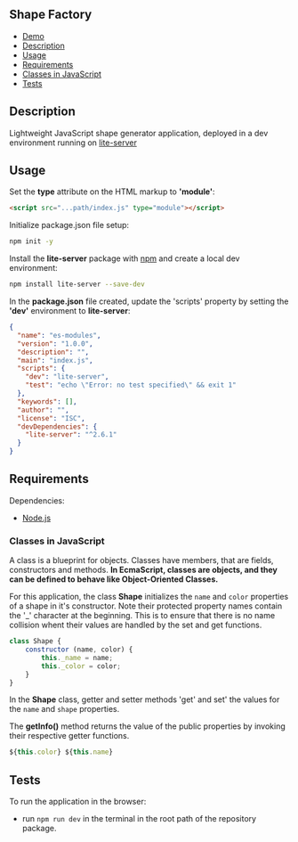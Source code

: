 ## Shape Factory

- [Demo](https://moorebarrett-jodiann.github.io/shape-factory/)
- [Description](#description)
- [Usage](#usage)
- [Requirements](#requirements)
- [Classes in JavaScript](#classes-in-javascript)
- [Tests](#tests)

## Description

Lightweight JavaScript shape generator application, deployed in a dev environment running on [lite-server](https://www.npmjs.com/package/light-server)


## Usage

Set the **type** attribute on the HTML markup to **'module'**:

```html
<script src="...path/index.js" type="module"></script>
```

Initialize package.json file setup:

```sh
npm init -y
```

Install the **lite-server** package with [npm](https://www.npmjs.org/) and create a local dev environment:

```sh
npm install lite-server --save-dev
```

In the **package.json** file created, update the 'scripts' property by setting the **'dev'** environment to **lite-server**:

```json
{
  "name": "es-modules",
  "version": "1.0.0",
  "description": "",
  "main": "index.js",
  "scripts": {
    "dev": "lite-server",
    "test": "echo \"Error: no test specified\" && exit 1"
  },
  "keywords": [],
  "author": "",
  "license": "ISC",
  "devDependencies": {
    "lite-server": "^2.6.1"
  }
}
```

## Requirements

Dependencies:
- [Node.js](https://nodejs.org/)

### Classes in JavaScript

A class is a blueprint for objects. Classes have members, that are fields, constructors and methods.
**In EcmaScript, classes are objects, and they can be defined to behave like Object-Oriented Classes.**

For this application, the class **Shape** initializes the ```name``` and ```color``` properties of a shape in it's constructor. 
Note their protected property names contain the '_' character at the beginning. This is to ensure that there is no name collision whent their values
are handled by the set and get functions.

```js
class Shape {
    constructor (name, color) {
        this._name = name;
        this._color = color;
    }
}
```

In the **Shape** class, getter and setter methods 'get' and set' the values for the ```name``` and ```shape``` properties.

The **getInfo()** method returns the value of the public properties by invoking their respective getter functions. 
```js
${this.color} ${this.name}
```

## Tests

To run the application in the browser:

- run `npm run dev` in the terminal in the root path of the repository package.
